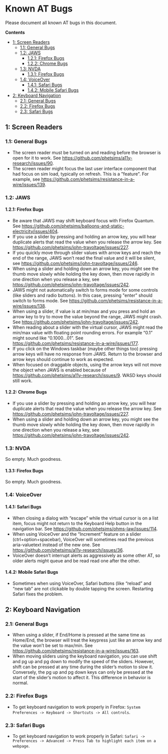 # Known AT Bugs

Please document all known AT bugs in this document.

**Contents**

* [1: Screen Readers](https://github.com/phetsims/QA/blob/master/doc/at-bugs.md#1-screen-readers)
    * [1.1: General Bugs](https://github.com/phetsims/QA/blob/master/doc/at-bugs.md#11-general-bugs)
    * [1.2: JAWS](https://github.com/phetsims/QA/blob/master/doc/at-bugs.md#12-jaws)
        * [1.2.1: Firefox Bugs](https://github.com/phetsims/QA/blob/master/doc/at-bugs.md#121-firefox-bugs)
        * [1.2.2: Chrome Bugs](https://github.com/phetsims/QA/blob/master/doc/at-bugs.md#122-chrome-bugs)
    * [1.3: NVDA](https://github.com/phetsims/QA/blob/master/doc/at-bugs.md#13-nvda)
        * [1.3.1: Firefox Bugs](https://github.com/phetsims/QA/blob/master/doc/at-bugs.md#131-firefox-bugs)
    * [1.4: VoiceOver](https://github.com/phetsims/QA/blob/master/doc/at-bugs.md#14-voiceover)
        * [1.4.1: Safari Bugs](https://github.com/phetsims/QA/blob/master/doc/at-bugs.md#141-safari-bugs)
        * [1.4.2: Mobile Safari Bugs](https://github.com/phetsims/QA/blob/master/doc/at-bugs.md#142-mobile-safari-bugs)
* [2: Keyboard Navigation](https://github.com/phetsims/QA/blob/master/doc/at-bugs.md#2-keyboard-navigation)
    * [2.1: General Bugs](https://github.com/phetsims/QA/blob/master/doc/at-bugs.md#21-general-bugs)
    * [2.2: Firefox Bugs](https://github.com/phetsims/QA/blob/master/doc/at-bugs.md#22-firefox-bugs)
    * [2.3: Safari Bugs](https://github.com/phetsims/QA/blob/master/doc/at-bugs.md#23-safari-bugs)

## 1: Screen Readers

### 1.1: General Bugs

* The screen reader must be turned on and reading before the browser is open for it to work. See
  https://github.com/phetsims/a11y-research/issues/90.
* The screen reader might focus the last user interface component that had focus on sim load, typically on refresh. This
  is a "feature". For example, see https://github.com/phetsims/resistance-in-a-wire/issues/139.

### 1.2: JAWS

#### 1.2.1: Firefox Bugs

* Be aware that JAWS may shift keyboard focus with Firefox Quantum. See
  https://github.com/phetsims/balloons-and-static-electricity/issues/404.
* If you use a slider by pressing and holding an arrow key, you will hear duplicate alerts that read the value when you
  release the arrow key. See https://github.com/phetsims/john-travoltage/issues/227.
* If you quickly move through slider values with arrow keys and reach the end of the range, JAWS won’t read the final
  value and it will be silent, see https://github.com/phetsims/john-travoltage/issues/246.
* When using a slider and holding down an arrow key, you might see the thumb move slowly while holding the key down,
  then move rapidly in one direction when you release a key, see https://github.com/phetsims/john-travoltage/issues/242.
* JAWS might not automatically switch to forms mode for some controls (like sliders and radio buttons). In this case,
  pressing "enter" should switch to forms mode. See https://github.com/phetsims/resistance-in-a-wire/issues/138.
* When using a slider, if value is at min/max and you press and hold an arrow key to try to move the value beyond the
  range, JAWS might crash. See https://github.com/phetsims/john-travoltage/issues/242.
* When reading about a slider with the virtual cursor, JAWS might read the min/max value with floating point rounding
  errors. For example “0.1” might sound like “0.1000...01”.
  See https://github.com/phetsims/resistance-in-a-wire/issues/177.
* If you click on the Windows taskbar (maybe other things too) pressing arrow keys will have no response from JAWS.
  Return to the browser and arrow keys should continue to work as expected.
* When focused on draggable objects, using the arrow keys will not move the object when JAWS is enabled because of
  https://github.com/phetsims/a11y-research/issues/9. WASD keys should still work.

#### 1.2.2: Chrome Bugs

* If you use a slider by pressing and holding an arrow key, you will hear duplicate alerts that read the value when you
  release the arrow key. See https://github.com/phetsims/john-travoltage/issues/227.
* When using a slider and holding down an arrow key, you might see the thumb move slowly while holding the key down,
  then move rapidly in one direction when you release a key, see https://github.com/phetsims/john-travoltage/issues/242.

### 1.3: NVDA

So empty. Much goodness.

#### 1.3.1: Firefox Bugs

So empty. Much goodness.

### 1.4: VoiceOver

#### 1.4.1: Safari Bugs

* When closing a dialog with “escape” while the virtual cursor is on a list item, focus might not return to the Keyboard
  Help button in the navigation bar. See https://github.com/phetsims/ohms-law/issues/114.
* When using VoiceOver and the “Increment” feature on a slider (ctrl+option+spacebar), VoiceOver will sometimes read the
  previous aria-valuetext instead of the new one. See https://github.com/phetsims/a11y-research/issues/36.
* VoiceOver doesn’t interrupt alerts as aggressively as some other AT, so older alerts might queue and be read read one
  after the other.

#### 1.4.2: Mobile Safari Bugs

* Sometimes when using VoiceOver, Safari buttons (like “reload” and “new tab” are not clickable by double tapping the
  screen. Restarting Safari fixes the problem.

## 2: Keyboard Navigation

### 2.1: General Bugs

* When using a slider, if End/Home is pressed at the same time as Home/End, the browser will treat the keypress just
  like an arrow key and the value won’t be set to max/min. See
  https://github.com/phetsims/resistance-in-a-wire/issues/163.
* When moving sliders using the keyboard navigation, you can use shift and pg up and pg down to modify the speed of the
  sliders. However, shift can be pressed at any time during the slider’s motion to slow it. Conversely, the pg up and pg
  down keys can only be pressed at the start of the slider’s motion to affect it. This difference in behavior is normal.

### 2.2: Firefox Bugs

* To get keyboard navigation to work properly in Firefox: `System Preferences -> Keyboard -> Shortcuts -> All controls`.

### 2.3: Safari Bugs

* To get keyboard navigation to work properly in Safari:
  `Safari -> Preferences -> Advanced -> Press Tab to highlight each item on a webpage`.
